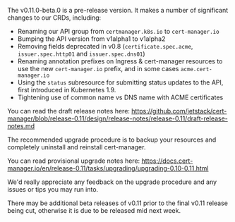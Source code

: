 The v0.11.0-beta.0 is a pre-release version. It makes a number of significant changes to our CRDs, including:

* Renaming our API group from `certmanager.k8s.io` to `cert-manager.io`
* Bumping the API version from v1alpha1 to v1alpha2
* Removing fields deprecated in v0.8 (`certificate.spec.acme`,
  `issuer.spec.http01` and `issuer.spec.dns01`)
* Renaming annotation prefixes on Ingress & cert-manager resources to use the
  new `cert-manager.io` prefix, and in some cases `acme.cert-manager.io`
* Using the `status` subresource for submitting status updates to the API,
  first introduced in Kubernetes 1.9.
* Tightening use of common name vs DNS name with ACME certificates

You can read the draft release notes here: https://github.com/jetstack/cert-manager/blob/release-0.11/design/release-notes/release-0.11/draft-release-notes.md

The recommended upgrade procedure is to backup your resources and completely uninstall and reinstall cert-manager.

You can read provisional upgrade notes here: https://docs.cert-manager.io/en/release-0.11/tasks/upgrading/upgrading-0.10-0.11.html

We'd really appreciate any feedback on the upgrade procedure and any issues or tips you may run into.

There may be additional beta releases of v0.11 prior to the final v0.11 release being cut, otherwise it is due to be released mid next week.
